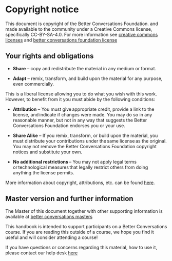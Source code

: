 # Copyright notice

This document is copyright of the Better Conversations Foundation. and made available to the community under a Creative Commons license, specifically CC-BY-SA-4.0. 
For more information see [creative commons licenses](https://creativecommons.org/licenses/by-sa/4.0/) and [better conversations foundation license](https://betterconversations.foundation/l/license)

## Your rights and obligations 

- **Share** – copy and redistribute the material in any medium or format. 

- **Adapt** – remix, transform, and build upon the material for any purpose, even commercially. 

This is a liberal license allowing you to do what you wish with this work. However, to benefit from it you must abide by the following conditions: 

- **Attribution** – You must give appropriate credit, provide a link to the license, and indicate if changes were made. You may do so in any reasonable manner, but not in any way that suggests the Better Conversations Foundation endorses you or your use. 

- **Share Alike** – If you remix, transform, or build upon the material, you must distribute your contributions under the same license as the original. You may not remove the Better Conversations Foundation copyright notices and substitute your own.  

- **No additional restrictions** – You may not apply legal terms or technological measures that legally restrict others from doing anything the license permits.  

More information about copyright, attributions, etc. can be found [here](https://betterconversations.foundation/l/attribution).

## Master version and further information 

The Master of this document together with other supporting information is available at [better conversations masters](https://betterconversations.foundation/l/masters. )

This handbook is intended to support participants on a Better Conversations course. If you are reading this outside of a course, we hope you find it useful and will consider attending a course!

If you have questions or concerns regarding this material, how to use it, please contact our help desk [here](https://betterconversations.foundation/l/support)


